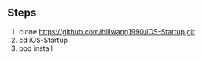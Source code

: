 
## Steps 

1. clone https://github.com/billwang1990/iOS-Startup.git
2. cd iOS-Startup
3. pod install
